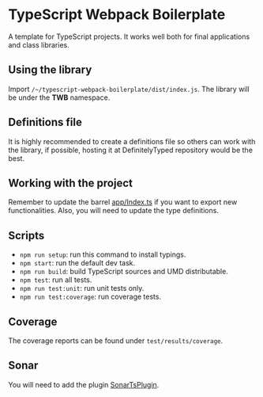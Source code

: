 # TypeScript Webpack Boilerplate

A template for TypeScript projects. It works well both for final 
applications and class libraries.

## Using the library

Import `/~/typescript-webpack-boilerplate/dist/index.js`. 
The library will be under the **TWB** namespace. 

## Definitions file

It is highly recommended to create a definitions file so others can
work with the library, if possible, hosting it at DefinitelyTyped
repository would be the best.

## Working with the project

Remember to update the barrel [app/Index.ts](app/Index.ts) if you want 
to export new functionalities. Also, you will need to update the type 
definitions.

## Scripts

- `npm run setup`: run this command to install typings.
- `npm start`: run the default dev task.
- `npm run build`: build TypeScript sources and UMD distributable.
- `npm test`: run all tests.
- `npm run test:unit`: run unit tests only.
- `npm run test:coverage`: run coverage tests.

## Coverage

The coverage reports can be found under `test/results/coverage`.

## Sonar

You will need to add the plugin [SonarTsPlugin](https://github.com/Pablissimo/SonarTsPlugin).
 
